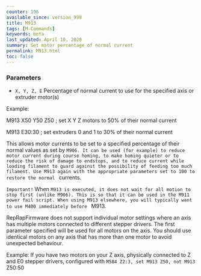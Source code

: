 ```yaml
---
counter: 196
available_since: version_999
title: M913
tags: [M-Commands] 
keywords: beta 
last_updated: April 10, 2020 
summary: Set motor percentage of normal current 
permalink: M913.html
toc: false 
---
```



### Parameters

* `X, Y, Z, E` Percentage of normal current to use for the specified axis or extruder motor(s)

Example:

M913 X50 Y50 Z50 ; set X Y Z motors to 50% of their normal current

M913 E30:30 ; set extruders 0 and 1 to 30% of their normal current

This allows motor currents to be set to a specified percentage of their normal values as set by ` M906. It can be used (for example) to reduce motor current during course homing, to make homing quieter or to reduce the risk of damage to endstops, and to reduce current while loading filament to guard against the possibility of feeding too much filament. Use M913 again with the appropriate parameters set to 100 to restore the normal  ` currents.

`Important!` When ` M913 is executed, it does not wait for all motion to stop first (unlike M906). This is so that it can be used in the M911 power fail script. When using M913 elsewhere, you will typically want to use M400 immediately before  ` M913.

RepRapFirmware does not support individual motor settings where an axis has multiple motors connected to different stepper drivers. The first parameter specified will be used for all motors on the axis. You should use identical motors on any axis that has more than one motor to avoid unexpected behaviour.

Example: If you have two motors on your Z axis, physically connected to Z and E0 stepper drivers, configured with ` M584 Z2:3, set M913 Z50, not M913  ` Z50:50

